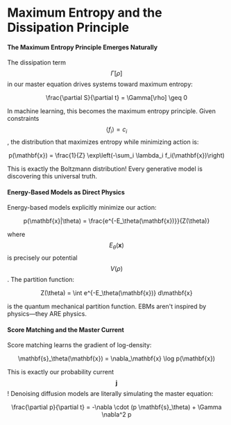 # Maximum Entropy and the Dissipation Principle

#### The Maximum Entropy Principle Emerges Naturally

The dissipation term $$\Gamma[\rho]$$ in our master equation drives systems toward maximum entropy:

<p align="center"><span class="math">\frac{\partial S}{\partial t} = \Gamma[\rho] \geq 0</span></p>

In machine learning, this becomes the maximum entropy principle. Given constraints $$\langle f_i \rangle = c_i$$​, the distribution that maximizes entropy while minimizing action is:

<p align="center"><span class="math">p(\mathbf{x}) = \frac{1}{Z} \exp\left(-\sum_i \lambda_i f_i(\mathbf{x})\right)</span></p>

This is exactly the Boltzmann distribution! Every generative model is discovering this universal truth.

#### Energy-Based Models as Direct Physics

Energy-based models explicitly minimize our action:

<p align="center"><span class="math">p(\mathbf{x}|\theta) = \frac{e^{-E_\theta(\mathbf{x})}}{Z(\theta)}</span></p>

where $$E_\theta(\mathbf{x})$$ is precisely our potential $$V(\rho)$$. The partition function:

<p align="center"><span class="math">Z(\theta) = \int e^{-E_\theta(\mathbf{x})} d\mathbf{x}</span></p>

is the quantum mechanical partition function. EBMs aren't inspired by physics—they ARE physics.

#### Score Matching and the Master Current

Score matching learns the gradient of log-density:

<p align="center"><span class="math">\mathbf{s}_\theta(\mathbf{x}) = \nabla_\mathbf{x} \log p(\mathbf{x})</span></p>

This is exactly our probability current $$\mathbf{j}$$! Denoising diffusion models are literally simulating the master equation:

<p align="center"><span class="math">\frac{\partial p}{\partial t} = -\nabla \cdot (p \mathbf{s}_\theta) + \Gamma \nabla^2 p</span></p>
